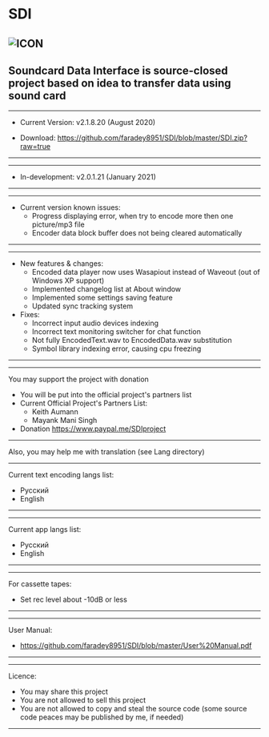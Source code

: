 # SDI 
![ICON](https://i112.fastpic.ru/big/2020/0527/15/8ee92ed9e628774e94b9de0538401315.png)
-----------------------------
Soundcard Data Interface is source-closed project based on idea to transfer data using sound card
-----------------------------

-----------------------------
* Current Version: v2.1.8.20 (August 2020)
- Download: https://github.com/faradey8951/SDI/blob/master/SDI.zip?raw=true
-----------------------------
-----------------------------
* In-development: v2.0.1.21 (January 2021)
-----------------------------

-----------------------------
* Current version known issues:
	- Progress displaying error, when try to encode more then one picture/mp3 file
	- Encoder data block buffer does not being cleared automatically
-----------------------------
-----------------------------
* New features & changes:
	- Encoded data player now uses Wasapiout instead of Waveout (out of Windows XP support)
	- Implemented changelog list at About window
	- Implemented some settings saving feature
	- Updated sync tracking system
* Fixes:
	- Incorrect input audio devices indexing
	- Incorrect text monitoring switcher for chat function
	- Not fully EncodedText.wav to EncodedData.wav substitution
	- Symbol library indexing error, causing cpu freezing
-----------------------------

-----------------------------
You may support the project with donation
- You will be put into the official project's partners list
- Current Official Project's Partners List:
  * Keith Aumann
  * Mayank Mani Singh
- Donation https://www.paypal.me/SDIproject
-----------------------------

Also, you may help me with translation (see Lang directory)

-----------------------------
Current text encoding langs list:
- Русский
- English
-----------------------------

-----------------------------
Current app langs list:
- Русский
- English
-----------------------------

-----------------------------
For cassette tapes:
- Set rec level about -10dB or less
-----------------------------

-----------------------------
User Manual:
- https://github.com/faradey8951/SDI/blob/master/User%20Manual.pdf
-----------------------------

-----------------------------
Licence:
- You may share this project
- You are not allowed to sell this project
- You are not allowed to copy and steal the source code (some source code peaces may be published by me, if needed)
-----------------------------

